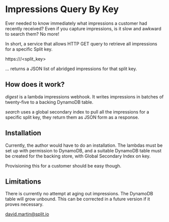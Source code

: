 # Impressions Query By Key

Ever needed to know immediately what impressions a customer had recently received? Even if you capture impressions, is it slow and awkward to search them?  No more!

In short, a service that allows HTTP GET query to retrieve all impressions for a specific Split key.

https://<lambda function url>/<split_key>

... returns a JSON list of abridged impressions for that split key.

## How does it work?

*digest* is a lambda impressions webhook.  It writes impressions in batches of twenty-five to a backing DynamoDB table.

*search* uses a global secondary index to pull all the impressions for a specific split key, they return them as JSON form as a response.

## Installation

Currently, the author would have to do an installation.  The lambdas must be set up with permission to DynamoDB, and a suitable DynamoDB table must be created for the backing store, with Global Secondary Index on key.

Provisioning this for a customer should be easy though.

## Limitations

There is currently no attempt at aging out impressions.  The DynamoDB table will grow unbound.  This can be corrected in a future version if it proves necessary.

david.martin@split.io

